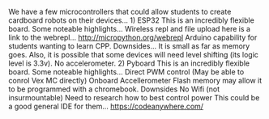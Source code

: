 We have a few microcontrollers that could allow students to create cardboard robots on their devices...
    1) ESP32 
        This is an incredibly flexible board. Some noteable highlights...
            Wireless repl and file upload
            here is a link to the webrepl...
            http://micropython.org/webrepl
            Arduino capability for students wanting to learn CPP.
        Downsides...
                It is small as far as memory goes.
                Also, it is possible that some devices will need level shifting (its logic level is 3.3v).
            No accelerometer.
    2) Pyboard
        This is an incredibly flexible board. Some noteable highlights...
            Direct PWM control (May be able to conrol Vex MC directly)
            Onboard Accellerometer
            Flash memory may allow it to be programmed with a chromebook.
        Downsides
            No Wifi (not insurmountable)
            Need to research how to best control power
This could be a good general IDE for them...
https://codeanywhere.com/